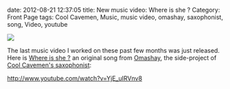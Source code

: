 date: 2012-08-21 12:37:05
title: New music video: Where is she ?
Category: Front Page
tags: Cool Cavemen, Music, music video, omashay, saxophonist, song, Video, youtube

![](/uploads/2012/where-is-she-banner.jpg)

The last music video I worked on these past few months was just released. Here is [Where is she ?](http://omashay.com/compositions/sounds/where-is-she-song/) an original song from [Omashay](http://omashay.com), the side-project of [Cool Cavemen's saxophonist](http://coolcavemen.com/biography/tomasito/):

http://www.youtube.com/watch?v=YjE_uIRVnv8
